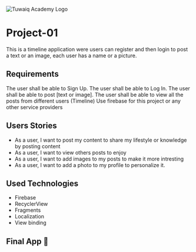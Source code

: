 ![Tuwaiq Academy Logo](https://camo.githubusercontent.com/37ca472e2afb74974a0314d89af8f470422a79582bed0d188f9927777230195d/68747470733a2f2f6c61756e63682e73612f6173736574732f696d616765732f6c6f676f732f7475776169712d61636164656d792d6c6f676f2e737667)

# Project-01
This is a timeline application were users can register and then login to post a text or an image, each user has a name or a picture.

## **Requirements**

The user shall be able to Sign Up.
The user shall be able to Log In.
The user shall be able to post [text or image].
The user shall be able to view all the posts from different users (Timeline) Use firebase for this project or any other service providers


## **Users Stories**

- As a user, I want to post my content to share my lifestyle or knowledge by posting content
- As a user, I want to view others posts to enjoy
- As a user, I want to add images to my posts to make it more intresting
- As a user, I want to add a photo to my profile to personalize it.

## **Used Technologies**
- Firebase
- RecyclerView
- Fragments
- Localization
- View binding

## **Final App 🎉**






